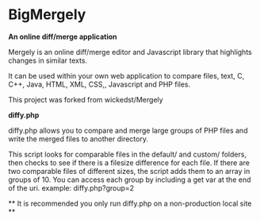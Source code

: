 # BigMergely
**An online diff/merge application**

Mergely is an online diff/merge editor and Javascript library that highlights changes in similar texts.

It can be used within your own web application to compare files, text, C, C++, Java, HTML, XML, CSS,, Javascript and PHP files.

This project was forked from wickedst/Mergely

**diffy.php**

diffy.php allows you to compare and merge large groups of PHP files and write the merged files to another directory. 

This script looks for comparable files in the default/ and custom/ folders, then checks to see if there is a filesize difference for each file. If there are two comparable files of different sizes, the script adds them to an array in groups of 10. You can access each group by including a get var at the end of the uri. example: diffy.php?group=2

** It is recommended you only run diffy.php on a non-production local site **
